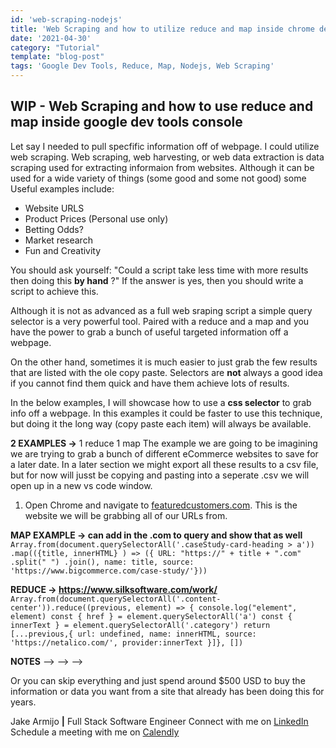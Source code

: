 ```yaml
---
id: 'web-scraping-nodejs'
title: 'Web Scraping and how to utilize reduce and map inside chrome dev tool'
date: '2021-04-30'
category: "Tutorial"
template: "blog-post"
tags: 'Google Dev Tools, Reduce, Map, Nodejs, Web Scraping'
---
```

## **WIP** - Web Scraping and how to use reduce and map inside google dev tools console

Let say I needed to pull specfific information off of webpage. I could utilize web scraping. Web scraping, web harvesting, or web data extraction is data scraping used for extracting informaion from websites. Although it can be used for a wide variety of things (some good and some not good) some Useful examples include:

- Website URLS
- Product Prices (Personal use only)
- Betting Odds?
- Market research
- Fun and Creativity

You should ask yourself: "Could a script take less time with more results then doing this **by hand** ?" If the answer is yes, then you should write a script to achieve this. 

Although it is not as advanced as a full web sraping script a simple query selector is a very powerful tool. Paired with a reduce and a map and you have the power to grab a bunch of useful targeted information off a webpage.

On the other hand, sometimes it is much easier to just grab the few results that are listed with the ole copy paste. Selectors are **not** always a good idea if you cannot find them quick and have them achieve lots of results.

In the below examples, I will showcase how to use a **css selector** to grab info off a webpage. In this examples it could be faster to use this technique, but doing it the long way (copy paste each item) will always be available. 

**2 EXAMPLES ->** 1 reduce 1 map
The example we are going to be imagining we are trying to grab a bunch of different eCommerce websites to save for a later date. In a later section we might export all these results to a csv file, but for now will jusst be copying and pasting into a seperate .csv we will open up in a new vs code window.
  
  1. Open Chrome and navigate to [featuredcustomers.com](https://www.featuredcustomers.com/vendor/woocommerce/case-studies/all). This is the website we will be grabbing all of our URLs from.

**MAP EXAMPLE -> can add in the .com to query and show that as well**
`Array.from(document.querySelectorAll('.caseStudy-card-heading > a'))
    .map(({title, innerHTML} ) => ({ URL: "https://" + title + ".com"
    .split(" ")
    .join(), name: title, source: 'https://www.bigcommerce.com/case-study/'}))`

**REDUCE -> https://www.silksoftware.com/work/**
`Array.from(document.querySelectorAll('.content-center')).reduce((previous, element) => {
    console.log("element", element)
    const { href } = element.querySelectorAll('a')
    const { innerText } = element.querySelectorAll('.category')
      return [...previous,{ url: undefined, name: innerHTML, source: 'https://netalico.com/', provider:innerText }]}, [])`

**NOTES** —> —> —>  

Or you can skip everything and just spend around $500 USD to buy the information or data you want from a site that already has been doing this for years.

Jake Armijo **|** Full Stack Software Engineer
Connect with me on [LinkedIn](https://www.linkedin.com/in/jake-armijo/)
Schedule a meeting with me on [Calendly](https://calendly.com/armijojake/meeting)